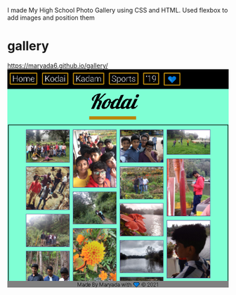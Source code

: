 I made My High School Photo Gallery using CSS and HTML.
Used flexbox to add images and position them

# gallery
 https://maryada6.github.io/gallery/
 ![Alt text](https://github.com/maryada6/gallery/blob/main/gallery.png)


